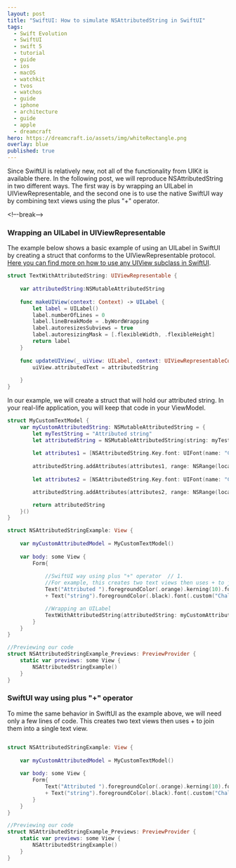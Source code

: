 ```yaml
---
layout: post
title: "SwiftUI: How to simulate NSAttributedString in SwiftUI"
tags:
  - Swift Evolution
  - SwiftUI
  - swift 5
  - tutorial
  - guide
  - ios
  - macOS
  - watchkit
  - tvos
  - watchos
  - guide
  - iphone
  - architecture
  - guide
  - apple
  - dreamcraft
hero: https://dreamcraft.io/assets/img/whiteRectangle.png
overlay: blue
published: true
---
```


Since SwiftUI is relatively new, not all of the functionality from UIKit is available there. In the following post, we will reproduce NSAttributedString in two different ways.
The first way is by wrapping an UILabel in UIViewRepresentable, and the second one is to use the native SwiftUI way by combining text views using the plus "+" operator.

<!–-break-–>


### Wrapping an UILabel in UIViewRepresentable

The example below shows a basic example of using an UILabel in SwiftUI by creating a struct that conforms to the UIViewRepresentable protocol. [Here you can find more on how to use any UIView subclass in SwiftUI](https://dreamcraft.io/posts/swiftui-use-uikit-view-in-swiftui).
```swift
struct TextWithAttributedString: UIViewRepresentable {
    
    var attributedString:NSMutableAttributedString
    
    func makeUIView(context: Context) -> UILabel {
        let label = UILabel()
        label.numberOfLines = 0
        label.lineBreakMode = .byWordWrapping
        label.autoresizesSubviews = true
        label.autoresizingMask = [.flexibleWidth, .flexibleHeight]
        return label
    }
    
    func updateUIView(_ uiView: UILabel, context: UIViewRepresentableContext<TextWithAttributedString>) {
        uiView.attributedText = attributedString
        
    }
}
```
In our example, we will create a struct that will hold our attributed string. In your real-life application, you will keep that code in your ViewModel.
```swift
struct MyCustomTextModel {
    var myCustomAttributedString: NSMutableAttributedString = {
        let myTestString = "Attributed string"
        let attributedString = NSMutableAttributedString(string: myTestString)
        
        let attributes1 = [NSAttributedString.Key.font: UIFont(name: "Chalkduster", size: 25)!, .foregroundColor: UIColor.orange, NSAttributedString.Key.kern: 10] as [NSAttributedString.Key : Any]
        
        attributedString.addAttributes(attributes1, range: NSRange(location: 0, length: "Attributed ".count))
        
        let attributes2 = [NSAttributedString.Key.font: UIFont(name: "Chalkduster", size: 25)!, .foregroundColor: UIColor.black]

        attributedString.addAttributes(attributes2, range: NSRange(location: "Attributed".count + 1, length: "string".count))

        return attributedString
    }()
}

struct NSAttributedStringExample: View {
    
    var myCustomAttributedModel = MyCustomTextModel()
    
    var body: some View {
        Form{
        
            //SwiftUI way using plus "+" operator  // 1.
            //For example, this creates two text views then uses + to join them into a single text view.
            Text("Attributed ").foregroundColor(.orange).kerning(10).font(.custom("Chalkduster", size: 25))
            + Text("string").foregroundColor(.black).font(.custom("Chalkduster", size: 25))

            //Wrapping an UILabel
            TextWithAttributedString(attributedString: myCustomAttributedModel.myCustomAttributedString)
        }
    }
}

//Previewing our code
struct NSAttributedStringExample_Previews: PreviewProvider {
    static var previews: some View {
        NSAttributedStringExample()
    }
}

```
### SwiftUI way using plus "+" operator 

To mime the same behavior in SwiftUI as the example above, we will need only a few lines of code. This creates two text views then uses + to join them into a single text view.

```swift

struct NSAttributedStringExample: View {
    
    var myCustomAttributedModel = MyCustomTextModel()
    
    var body: some View {
        Form{
            Text("Attributed ").foregroundColor(.orange).kerning(10).font(.custom("Chalkduster", size: 25))
            + Text("string").foregroundColor(.black).font(.custom("Chalkduster", size: 25))
        }
    }
}

//Previewing our code
struct NSAttributedStringExample_Previews: PreviewProvider {
    static var previews: some View {
        NSAttributedStringExample()
    }
}
```


